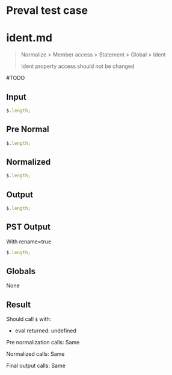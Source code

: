# Preval test case

# ident.md

> Normalize > Member access > Statement > Global > Ident
>
> Ident property access should not be changed

#TODO

## Input

`````js filename=intro
$.length;
`````

## Pre Normal

`````js filename=intro
$.length;
`````

## Normalized

`````js filename=intro
$.length;
`````

## Output

`````js filename=intro
$.length;
`````

## PST Output

With rename=true

`````js filename=intro
$.length;
`````

## Globals

None

## Result

Should call `$` with:
 - eval returned: undefined

Pre normalization calls: Same

Normalized calls: Same

Final output calls: Same
